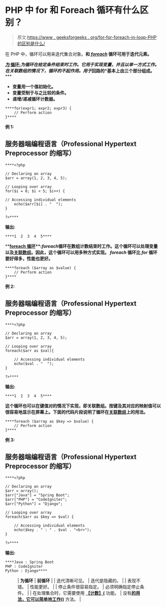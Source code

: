 # PHP 中 for 和 Foreach 循环有什么区别？

> 原文:[https://www . geeksforgeeks . org/for-for-foreach-in-loop-PHP 的区别是什么/](https://www.geeksforgeeks.org/what-is-the-difference-between-for-and-foreach-loop-in-php/)

在 PHP 中，循环可以用来迭代集合对象。[](https://www.geeksforgeeks.org/php-loops/)**和 [*foreach*](https://www.geeksforgeeks.org/php-foreach-loop/) 循环可用于迭代元素。**

**[***为*** **循环:**](https://www.geeksforgeeks.org/php-loops/)***为*循环在给定条件结束时工作。它用于实现变量，并且以单一方式工作。在关联数组的情况下，循环的*不起作用。用于*回路的*基本上由三个部分组成。*****

*   ****变量用一个值初始化。****
*   ****变量受制于与之比较的条件。****
*   ****递增/递减循环计数器。****

```
****for(expr1; expr2; expr3) {
    // Perform action
}****
```

******例 1:******

## ****服务器端编程语言（Professional Hypertext Preprocessor 的缩写）****

```
****<?php

// Declaring an array
$arr = array(1, 2, 3, 4, 5);

// Looping over array
for($i = 0; $i < 5; $i++) {

// Accessing individual elements
    echo($arr[$i] . "  ");
}

?>****
```

******输出:******

```
****1  2  3  4  5**** 
```

****[**foreach 循环**](https://www.geeksforgeeks.org/php-foreach-loop/)**:***foreach*循环在数组计数结束时工作。这个循环可以处理变量以及[关联数组](https://www.geeksforgeeks.org/associative-arrays-in-php/)。因此，这个循环可以用多种方式实现。 *foreach* 循环比 *for* 循环要好得多，性能也更好。****

```
****foreach ($array as $value) {
    // Perform action
}****
```

******例 2:******

## ****服务器端编程语言（Professional Hypertext Preprocessor 的缩写）****

```
****<?php

// Declaring an array
$arr = array(1, 2, 3, 4, 5);

// Looping over array
foreach($arr as $val){

    // Accessing individual elements
    echo($val . "  ");
}

?>****
```

******输出:******

```
****1  2  3  4  5**** 
```

****这个循环也可以在键值对的情况下实现，即关联数组。按键及其对应的映射值可以很容易地显示在屏幕上。下面的代码片段说明了循环在[关联数组](https://www.geeksforgeeks.org/associative-arrays-in-php/)上的用法。****

```
****foreach ($array as $key => $value) {
    // Perform action
}****
```

******例 3:******

## ****服务器端编程语言（Professional Hypertext Preprocessor 的缩写）****

```
****<?php

// Declaring an array
$arr = array();
$arr["Java"] = "Spring Boot";
$arr["PHP"] = "CodeIgniter";
$arr["Python"] = "Django";

// Looping over array
foreach($arr as $key => $val) {

    // Accessing individual elements
    echo($key . " : " . $val . "<br>");
}

?>****
```

******输出:******

```
****Java : Spring Boot
PHP : CodeIgniter
Python : Django****
```

<figure class="table">

| **为循环** | **前循环** |
| 迭代清晰可见。 | 迭代是隐藏的。 |
| 表现不错。 | 性能更好。 |
| 停止条件很容易指定。 | 必须明确指定停止条件。 |
| 在处理集合时，它需要使用 [**【计数】(**](https://www.geeksforgeeks.org/php-count-function/) 功能。 | 没有[**的用法，它可以简单地工作()**](https://www.geeksforgeeks.org/php-count-function/) 方法。 |

</figure>